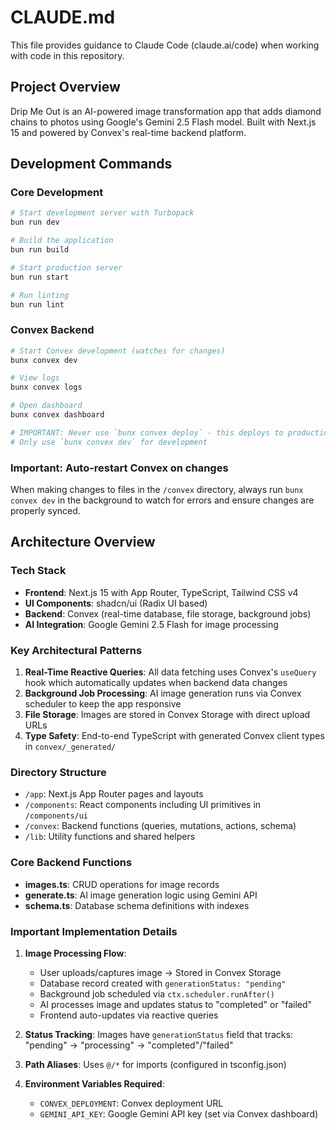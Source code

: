 # CLAUDE.md

This file provides guidance to Claude Code (claude.ai/code) when working with code in this repository.

## Project Overview

Drip Me Out is an AI-powered image transformation app that adds diamond chains to photos using Google's Gemini 2.5 Flash model. Built with Next.js 15 and powered by Convex's real-time backend platform.

## Development Commands

### Core Development
```bash
# Start development server with Turbopack
bun run dev

# Build the application
bun run build

# Start production server
bun run start

# Run linting
bun run lint
```

### Convex Backend
```bash
# Start Convex development (watches for changes)
bunx convex dev

# View logs
bunx convex logs

# Open dashboard
bunx convex dashboard

# IMPORTANT: Never use `bunx convex deploy` - this deploys to production
# Only use `bunx convex dev` for development
```

### Important: Auto-restart Convex on changes
When making changes to files in the `/convex` directory, always run `bunx convex dev` in the background to watch for errors and ensure changes are properly synced.

## Architecture Overview

### Tech Stack
- **Frontend**: Next.js 15 with App Router, TypeScript, Tailwind CSS v4
- **UI Components**: shadcn/ui (Radix UI based)
- **Backend**: Convex (real-time database, file storage, background jobs)
- **AI Integration**: Google Gemini 2.5 Flash for image processing

### Key Architectural Patterns

1. **Real-Time Reactive Queries**: All data fetching uses Convex's `useQuery` hook which automatically updates when backend data changes
2. **Background Job Processing**: AI image generation runs via Convex scheduler to keep the app responsive
3. **File Storage**: Images are stored in Convex Storage with direct upload URLs
4. **Type Safety**: End-to-end TypeScript with generated Convex client types in `convex/_generated/`

### Directory Structure

- `/app`: Next.js App Router pages and layouts
- `/components`: React components including UI primitives in `/components/ui`
- `/convex`: Backend functions (queries, mutations, actions, schema)
- `/lib`: Utility functions and shared helpers

### Core Backend Functions

- **images.ts**: CRUD operations for image records
- **generate.ts**: AI image generation logic using Gemini API
- **schema.ts**: Database schema definitions with indexes

### Important Implementation Details

1. **Image Processing Flow**:
   - User uploads/captures image → Stored in Convex Storage
   - Database record created with `generationStatus: "pending"`
   - Background job scheduled via `ctx.scheduler.runAfter()`
   - AI processes image and updates status to "completed" or "failed"
   - Frontend auto-updates via reactive queries

2. **Status Tracking**: Images have `generationStatus` field that tracks: "pending" → "processing" → "completed"/"failed"

3. **Path Aliases**: Uses `@/*` for imports (configured in tsconfig.json)

4. **Environment Variables Required**:
   - `CONVEX_DEPLOYMENT`: Convex deployment URL
   - `GEMINI_API_KEY`: Google Gemini API key (set via Convex dashboard)